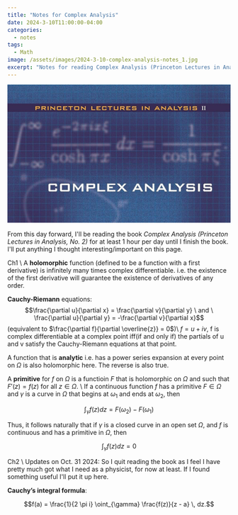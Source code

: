 ```yaml
---
title: "Notes for Complex Analysis"
date: 2024-3-10T11:00:00-04:00
categories:
  - notes
tags:
  - Math
image: /assets/images/2024-3-10-complex-analysis-notes_1.jpg
excerpt: "Notes for reading Complex Analysis (Princeton Lectures in Analysis, No. 2)"
---
```


<img src="/assets/images/2024-3-10-complex-analysis-notes_1.jpg" alt="book cover">

From this day forward, I'll be reading the book $\textit{Complex Analysis (Princeton Lectures in Analysis, No. 2)}$ for at least 1 hour
per day until I finish the book. I'll put anything I thought interesting/important on this page.

Ch1 \\
A $\textbf{holomorphic}$ function (defined to be a function with a first derivative) is infinitely many times complex differentiable.
i.e. the existence of the first derivative will guarantee the existence of derivatives of any order.

$\textbf{Cauchy-Riemann}$ equations: 
$$\frac{\partial u}{\partial x} = \frac{\partial v}{\partial y} \ and
 \ \frac{\partial u}{\partial y} = -\frac{\partial v}{\partial x}$$ (equivalent to $\frac{\partial f}{\partial \overline{z}} = 0$)\\
$f = u + iv$, f is complex differentiable at a complex point iff(if and only if) the partials of u and v satisfy the Cauchy-Riemann equations at that point.

A function that is $\textbf{analytic}$ i.e. has a power series expansion at every point on $\Omega$ is also holomorphic here. The reverse is also true.

A $\textbf{primitive}$ for $f$ on $\Omega$ is a functioin $F$ that is holomorphic on $\Omega$ and such that $F'(z)=f(z)$ for all $z \in \Omega$. \\
If a continuous function $f$ has a primitive $F \in \Omega$ and $\gamma$ is a curve in $\Omega$ that begins at $\omega_1$ and ends at $\omega_2$, then

$$\int_\gamma f(z) dz = F(\omega_2) - F(\omega_1)$$

Thus, it follows naturally that if $\gamma$ is a closed curve in an open set $\Omega$, and $f$ is continuous and has a primitive in $\Omega$, then

$$\int_\gamma f(z)dz = 0$$

Ch2 \\
Updates on Oct. 31 2024: So I quit reading the book as I feel I have pretty much got what I need as a physicist, for now at least. If I found something 
useful I'll put it up here.

$\textbf{Cauchy's integral formula}$:

$$f(a) = \frac{1}{2 \pi i} \oint_{\gamma} \frac{f(z)}{z - a} \, dz.$$
